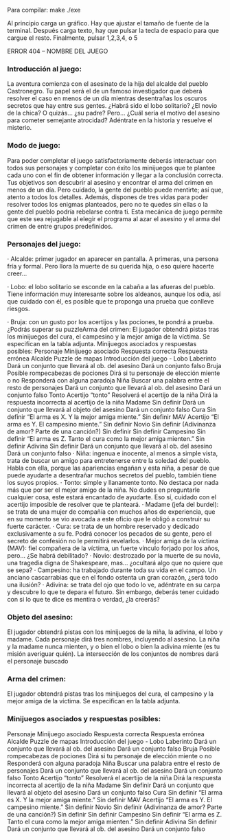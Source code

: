 Para compilar: make
./exe

Al principio carga un gráfico. Hay que ajustar el tamaño de fuente de la terminal.
Después carga texto, hay que pulsar la tecla de espacio para que cargue el resto.
Finalmente, pulsar 1,2,3,4, o 5 






ERROR 404 – NOMBRE DEL JUEGO

### Introducción al juego:
La aventura comienza con el asesinato de la hija del alcalde del pueblo Castronegro. Tu papel será
el de un famoso investigador que deberá resolver el caso en menos de un día mientras desentrañas
los oscuros secretos que hay entre sus gentes. ¿Habrá sido el lobo solitario? ¿El novio de la chica?
O quizás... ¿su padre?
Pero… ¿Cuál sería el motivo del asesino para cometer semejante atrocidad? Adéntrate en la historia
y resuelve el misterio.

### Modo de juego:
Para poder completar el juego satisfactoriamente deberás interactuar con todos sus personajes y
completar con éxito los minijuegos que te plantee cada uno con el fin de obtener información y
llegar a la conclusión correcta.
Tus objetivos son descubrir al asesino y encontrar el arma del crimen en menos de un día. Pero
cuidado, la gente del pueblo puede mentirte; así que, atento a todos los detalles.
Además, dispones de tres vidas para poder resolver todos los enigmas planteados, pero no te quedes
sin ellas o la gente del pueblo podría rebelarse contra ti.
Esta mecánica de juego permite que este sea rejugable al elegir el programa al azar el asesino y el
arma del crimen de entre grupos predefinidos.
### Personajes del juego:
· Alcalde: primer jugador en aparecer en pantalla. A primeras, una persona fría y formal.
Pero llora la muerte de su querida hija, o eso quiere hacerte creer…

· Lobo: el lobo solitario se esconde en la cabaña a las afueras del pueblo. Tiene información
muy interesante sobre los aldeanos, aunque los odia, así que cuidado con él, es posible que te
proponga una prueba que conlleve riesgos.

· Bruja: con un gusto por los acertijos y las pociones, te pondrá a prueba. ¿Podrás superar su
puzzleArma del crimen:
El jugador obtendrá pistas tras los minijuegos del cura, el campesino y la mejor amiga de la víctima.
Se especifican en la tabla adjunta.
Minijuegos asociados y respuestas posibles:
Personaje Minijuego asociado Respuesta correcta Respuesta errónea
Alcalde Puzzle de mapas Introducción del juego -
Lobo Laberinto Dará un conjunto que
llevará al ob. del asesino Dará un conjunto falso
Bruja Posible rompecabezas
de pociones
Dirá si tu personaje de
elección miente o no
Responderá con alguna
paradoja
Niña Buscar una palabra entre
el resto de personajes
Dará un conjunto que
llevará al ob. del asesino Dará un conjunto falso
Tonto Acertijo “tonto” Resolverá el acertijo de la
niña
Dirá la respuesta incorrecta al
acertijo de la niña
Madame Sin definir
Dará un conjunto que
llevará al objeto del
asesino
Dará un conjunto falso
Cura Sin definir “El arma es X. Y la mejor
amiga miente.”
Sin definir
MAV Acertijo “El arma es Y. El
campesino miente.”
Sin definir
Novio
Sin definir (Adivinanza
de amor? Parte de una
canción?)
Sin definir Sin definir
Campesino Sin definir
“El arma es Z. Tanto el
cura como la mejor amiga
mienten.”
Sin definir
Adivina Sin definir Dará un conjunto que
llevará al ob. del asesino Dará un conjunto falso
· Niña: ingenua e inocente, al menos a simple vista, trata de buscar un amigo para
entretenerse entre la soledad del pueblo. Habla con ella, porque las apariencias engañan y esta niña,
a pesar de que puede ayudarte a desentrañar muchos secretos del pueblo, también tiene los suyos
propios.
· Tonto: simple y llanamente tonto. No destaca por nada más que por ser el mejor amigo de
la niña. No dudes en preguntarle cualquier cosa, este estará encantado de ayudarte. Eso sí, cuidado
con el acertijo imposible de resolver que te planteará. 
· Madame (jefa del burdel): se trata de una mujer de compañía con muchos años de
experiencia, que en su momento se vio avocada a este oficio que le obligó a construir su fuerte
carácter.
· Cura: se trata de un hombre reservado y dedicado exclusivamente a su fe. Podrá conocer
los pecados de su gente, pero el secreto de confesión no le permitirá revelarlos.
· Mejor amiga de la víctima (MAV): fiel compañera de la víctima, un fuerte vínculo forjado
por los años, pero… ¿Se habrá debilitado?
· Novio: destrozado por la muerte de su novia, una tragedia digna de Shakespeare, mas...
¿ocultará algo que no quiere que se sepa?
· Campesino: ha trabajado durante toda su vida en el campo. Un anciano cascarrabias que en
el fondo ostenta un gran corazón, ¿será todo una ilusión?
· Adivina: se trata del ojo que todo lo ve, adéntrate en su carpa y descubre lo que te depara el
futuro. Sin embargo, deberás tener cuidado con si lo que te dice es mentira o verdad, ¿la creerás?
### Objeto del asesino:
El jugador obtendrá pistas con los minijuegos de la niña, la adivina, el lobo y madame. Cada
personaje dirá tres nombres, incluyendo al asesino. La niña y la madame nunca mienten, y o bien el
lobo o bien la adivina miente (es tu misión averiguar quién).
La intersección de los conjuntos de nombres dará el personaje buscado

### Arma del crimen:
El jugador obtendrá pistas tras los minijuegos del cura, el campesino y la mejor amiga de la víctima.
Se especifican en la tabla adjunta.

### Minijuegos asociados y respuestas posibles:
Personaje Minijuego asociado Respuesta correcta Respuesta errónea
Alcalde Puzzle de mapas Introducción del juego -
Lobo Laberinto Dará un conjunto que
llevará al ob. del asesino Dará un conjunto falso
Bruja Posible rompecabezas
de pociones
Dirá si tu personaje de
elección miente o no
Responderá con alguna
paradoja
Niña Buscar una palabra entre
el resto de personajes
Dará un conjunto que
llevará al ob. del asesino Dará un conjunto falso
Tonto Acertijo “tonto” Resolverá el acertijo de la
niña
Dirá la respuesta incorrecta al
acertijo de la niña
Madame Sin definir
Dará un conjunto que
llevará al objeto del
asesino
Dará un conjunto falso
Cura Sin definir “El arma es X. Y la mejor
amiga miente.”
Sin definir
MAV Acertijo “El arma es Y. El
campesino miente.”
Sin definir
Novio
Sin definir (Adivinanza
de amor? Parte de una
canción?)
Sin definir Sin definir
Campesino Sin definir
“El arma es Z. Tanto el
cura como la mejor amiga
mienten.”
Sin definir
Adivina Sin definir Dará un conjunto que
llevará al ob. del asesino Dará un conjunto falso